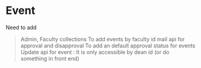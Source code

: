 # Event
Need to add 
> Admin, Faculty collections
> To add events by faculty id
> mail api for approval and disapproval
> To add an default approval status for events
> Update api for event : It is only accessible by dean id (or do something in front end)
